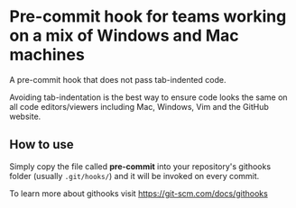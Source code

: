 # Pre-commit hook for teams working on a mix of Windows and Mac machines

A pre-commit hook that does not pass tab-indented code. 

Avoiding tab-indentation is the best way to ensure code looks the same on all code editors/viewers including Mac, Windows, Vim and the GitHub website. 

## How to use

Simply copy the file called __pre-commit__ into your repository's githooks folder (usually `.git/hooks/`) and it will be invoked on every commit. 

To learn more about githooks visit https://git-scm.com/docs/githooks 
